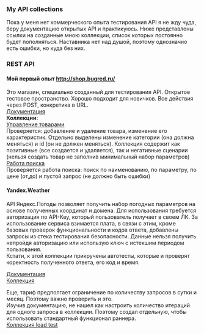 ### My API collections
Пока у меня нет коммерческого опыта тестирования API я не жду чуда, беру документацию открытых API и практикуюсь. Ниже представлены ссылки на созданные мною коллекции, список которых постоянно будет пополняться.
Наставника нет над душой, поэтому однозначно есть ошибки, но куда без них.

### REST API

#### Мой первый опыт http://shop.bugred.ru/
Это магазин, специально созданный для тестирования API. Открытое тестовое пространство. Хорошо подходит для новичков. Все действия через POST, конкретика в URL.  
[Документация](https://testbase.atlassian.net/wiki/spaces/SHOP/pages/1957464160/REST+SOAP)  
**Коллекции:**  
[Управление товарами](https://drive.google.com/file/d/1AbDYY91HEpi4j70U8YHpaFKz2iyX8LX1/view?usp=sharing)  
Проверяется: добавление и удаление товара, изменение его характеристик. Отдельно выделены изменение категории (она должна меняться) и id (он не должен меняться).
Коллекция содержит как позитивные (все создается и удаляется), так и негативные сценарии (нельзя создать товар не заполнив минимальный набор параметров)  
[Работа поиска](https://drive.google.com/file/d/1nZqd9JKYMYyhhZ883sknagMlkbwnsE3w/view?usp=sharing)  
Проверяется работа поиска: поиск по наименованию, по параметру, по цене (от,до) и пустой запрос (не должно быть ошибки)

#### Yandex.Weather
API Яндекс.Погоды позволяет получить набор погодных параметров на основе полученных координат и домена.
Для использования требуется авторизация по API-Key, который пользователь получает в своем ЛК. 
За использование сервиса взимается плата, в связи с этим, кроме базовых проверок функциональности и кодов ответа, добавлены запросы из стека тестирования безопасности. Данные нельзя получить непройдя авторизацию или использую ключ с истекшим периодом пользования.  
Кстати, к этой коллекции прикручены автотесты, которые и проверят коректность полученного ответа, его код и время.  

[Документация](https://yandex.ru/dev/weather/doc/dg/concepts/about.html)  
[Коллекция](https://drive.google.com/file/d/1Dg4tVuB7NIJErI4soRXg8LOfJU_2JWCG/view?usp=sharing)  

Еще, тариф предполгает ограничение по количеству запросов в сутки и месяц. Поэтому важно проверить и это.  
Изучив документацию, не нашел как настроить количество итераций для одного запроса в коллекции. Поэтому создал отдельную, чтобы использовать стандартный функционал раннера.  
[Коллекция load test](https://drive.google.com/file/d/1mBd7GGmfmoJ_iZx9kDtbk-tyMvsx3ONU/view?usp=sharing) 